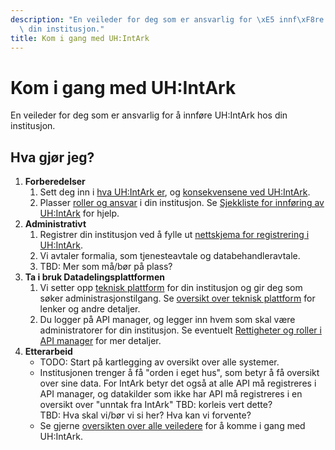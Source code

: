 ```yaml
---
description: "En veileder for deg som er ansvarlig for \xE5 innf\xF8re UH:IntArk hos\
  \ din institusjon."
title: Kom i gang med UH:IntArk
---
```


# Kom i gang med UH:IntArk

En veileder for deg som er ansvarlig for å innføre UH:IntArk hos din institusjon.

## Hva gjør jeg?

1. **Forberedelser**
    1. Sett deg inn i [hva UH:IntArk er](/docs/datadeling/hva-er), og [konsekvensene ved UH:IntArk](/docs/datadeling/hva-er/konsekvenser).
    2. Plasser [roller og ansvar](/docs/datadeling/hva-er/roller) i din institusjon. Se [Sjekkliste for innføring av UH:IntArk](/docs/datadeling/veiledere/sjekkliste-innforing) for hjelp.
2. **Administrativt**
    1. Registrer din institusjon ved å fylle ut [nettskjema for registrering i UH:IntArk](https://nettskjema.no/a/180547).
    2. Vi avtaler formalia, som tjenesteavtale og databehandleravtale.
    3. TBD: Mer som må/bør på plass?
3. **Ta i bruk Datadelingsplattformen**
    1. Vi setter opp [teknisk plattform](/docs/datadeling/teknisk-plattform) for din institusjon og gir deg som søker administrasjonstilgang. Se [oversikt over teknisk plattform](/docs/datadeling/teknisk-plattform/oversikt) for lenker og andre detaljer.
    2. Du logger på API manager, og legger inn hvem som skal være administratorer for din institusjon. Se eventuelt [Rettigheter og roller i API manager](/docs/datadeling/veiledere/api-manager/rettigheter-og-roller-i-api-manager) for mer detaljer.
4. **Etterarbeid**
    * TODO: Start på kartlegging av oversikt over alle systemer.
    * Institusjonen trenger å få "orden i eget hus", som betyr å få oversikt over sine data. For IntArk betyr det også at alle API må registreres i API manager, og datakilder som ikke har API må registreres i en oversikt over "unntak fra IntArk" TBD: korleis vert dette?  
    TBD: Hva skal vi/bør vi si her? Hva kan vi forvente?
    * Se gjerne [oversikten over alle veiledere](/docs/datadeling/veiledere) for å komme i gang med UH:IntArk.
